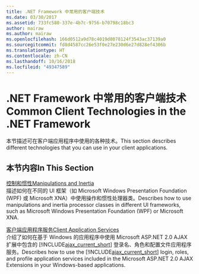 ```yaml
---
title: .NET Framework 中常用的客户端技术
ms.date: 03/30/2017
ms.assetid: 733fc580-337e-4b7c-9756-b70798c18bc3
author: mairaw
ms.author: mairaw
ms.openlocfilehash: 166d0512a9d78c4019d8078124f3543ac37139a0
ms.sourcegitcommit: fd8d4587cc26e53f0e27e230d6e27d828ef4306b
ms.translationtype: HT
ms.contentlocale: zh-CN
ms.lasthandoff: 10/16/2018
ms.locfileid: "49347589"
---
```

# <a name="common-client-technologies-in-the-net-framework"></a><span data-ttu-id="790e6-102">.NET Framework 中常用的客户端技术</span><span class="sxs-lookup"><span data-stu-id="790e6-102">Common Client Technologies in the .NET Framework</span></span>
<span data-ttu-id="790e6-103">本节描述可在客户端应用程序中使用的各种技术。</span><span class="sxs-lookup"><span data-stu-id="790e6-103">This section describes different technologies that you can use in your client applications.</span></span>  
  
## <a name="in-this-section"></a><span data-ttu-id="790e6-104">本节内容</span><span class="sxs-lookup"><span data-stu-id="790e6-104">In This Section</span></span>  
 [<span data-ttu-id="790e6-105">控制和惯性</span><span class="sxs-lookup"><span data-stu-id="790e6-105">Manipulations and Inertia</span></span>](../../../docs/framework/common-client-technologies/manipulations-and-inertia.md)  
 <span data-ttu-id="790e6-106">描述如何在不同的 UI 框架（如 Microsoft Windows Presentation Foundation (WPF) 或 Microsoft XNA）中使用操作和惯性处理器类。</span><span class="sxs-lookup"><span data-stu-id="790e6-106">Describes how to use manipulations and inertia processor classes in different UI frameworks, such as Microsoft Windows Presentation Foundation (WPF) or Microsoft XNA.</span></span>  
  
 [<span data-ttu-id="790e6-107">客户端应用程序服务</span><span class="sxs-lookup"><span data-stu-id="790e6-107">Client Application Services</span></span>](../../../docs/framework/common-client-technologies/client-application-services.md)  
 <span data-ttu-id="790e6-108">介绍了如何在基于 Windows 的应用程序中使用 Microsoft ASP.NET 2.0 AJAX 扩展中包含的 [!INCLUDE[ajax_current_short](../../../includes/ajax-current-short-md.md)] 登录名、角色和配置文件应用程序服务。</span><span class="sxs-lookup"><span data-stu-id="790e6-108">Describes how to use the [!INCLUDE[ajax_current_short](../../../includes/ajax-current-short-md.md)] login, roles, and profile application services included in the Microsoft ASP.NET 2.0 AJAX Extensions in your Windows-based applications.</span></span>
